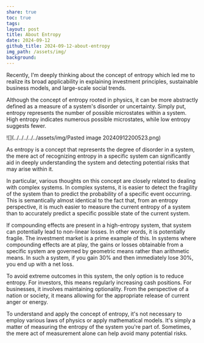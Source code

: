 ```yaml
---
share: true
toc: true
tags: 
layout: post
title: About Entropy
date: 2024-09-12
github_title: 2024-09-12-about-entropy
img_path: /assets/img/
background:
---
```

Recently, I'm deeply thinking about the concept of entropy which led me to realize its broad applicability in explaining investment principles, sustainable business models, and large-scale social trends. 

Although the concept of entropy rooted in physics, it can be more abstractly defined as a measure of a system's disorder or uncertainty. Simply put, entropy represents the number of possible microstates within a system. High entropy indicates numerous possible microstates, while low entropy suggests fewer.

![](../../../../../assets/img/Pasted image 20240912200523.png)

As entropy is a concept that represents the degree of disorder in a system, the mere act of recognizing entropy in a specific system can significantly aid in deeply understanding the system and detecting potential risks that may arise within it. 

In particular, various thoughts on this concept are closely related to dealing with complex systems. In complex systems, it is easier to detect the fragility of the system than to predict the probability of a specific event occurring. This is semantically almost identical to the fact that, from an entropy perspective, it is much easier to measure the current entropy of a system than to accurately predict a specific possible state of the current system.

If compounding effects are present in a high-entropy system, that system can potentially lead to non-linear losses. In other words, it is potentially fragile. The investment market is a prime example of this. In systems where compounding effects are at play, the gains or losses obtainable from a specific system are governed by geometric means rather than arithmetic means. In such a system, if you gain 30% and then immediately lose 30%, you end up with a net loss.

To avoid extreme outcomes in this system, the only option is to reduce entropy. For investors, this means regularly increasing cash positions. For businesses, it involves maintaining optionality. From the perspective of a nation or society, it means allowing for the appropriate release of current anger or energy.

To understand and apply the concept of entropy, it's not necessary to employ various laws of physics or apply mathematical models. It's simply a matter of measuring the entropy of the system you're part of. Sometimes, the mere act of measurement alone can help avoid many potential risks.


